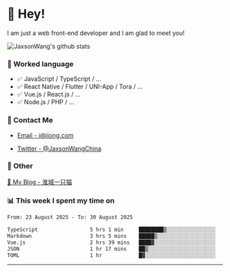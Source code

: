 # 👋 Hey!

I am just a web front-end developer and I am glad to meet you!

![JaxsonWang's github stats](https://github-readme-stats.vercel.app/api?username=JaxsonWang&&show_icons=true&&title_color=1abc9c&&icon_color=1abc9c)


### 📝 Worked language

- ✅ JavaScript / TypeScript / ...
- ✅ React Native / Flutter / UNI-App / Tora / ...
- ✅ Vue.js / React.js / ...
- ✅ Node.js / PHP / ...

### 📮 Contact Me

- [Email - i@iiong.com](mailto:i@iiong.com)

- [Twitter - @JaxsonWangChina](https://twitter.com/JaxsonWangChina)

### 🤪 Other

[📌 My Blog - 淮城一只猫](https://iiong.com)

### 📊 This week I spent my time on

<!--START_SECTION:waka-->

```txt
From: 23 August 2025 - To: 30 August 2025

TypeScript                 5 hrs 1 min     ████████▒░░░░░░░░░░░░░░░░   33.97 %
Markdown                   3 hrs 5 mins    █████▒░░░░░░░░░░░░░░░░░░░   20.94 %
Vue.js                     2 hrs 39 mins   ████▓░░░░░░░░░░░░░░░░░░░░   18.00 %
JSON                       1 hr 17 mins    ██▒░░░░░░░░░░░░░░░░░░░░░░   08.78 %
TOML                       1 hr            █▓░░░░░░░░░░░░░░░░░░░░░░░   06.84 %
```

<!--END_SECTION:waka-->

---
